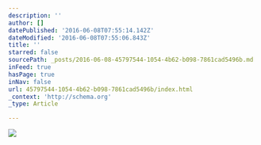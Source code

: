 ```yaml
---
description: ''
author: []
datePublished: '2016-06-08T07:55:14.142Z'
dateModified: '2016-06-08T07:55:06.843Z'
title: ''
starred: false
sourcePath: _posts/2016-06-08-45797544-1054-4b62-b098-7861cad5496b.md
inFeed: true
hasPage: true
inNav: false
url: 45797544-1054-4b62-b098-7861cad5496b/index.html
_context: 'http://schema.org'
_type: Article

---
```

![](https://the-grid-user-content.s3-us-west-2.amazonaws.com/6e57c869-2579-4ed8-a8ca-0826d9a0ec5f.png)